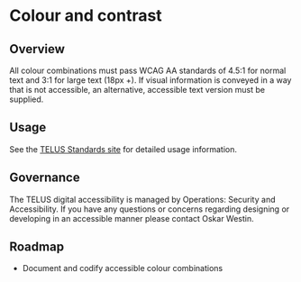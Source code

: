 # Colour and contrast

## Overview

All colour combinations must pass WCAG AA standards of 4.5:1 for normal text and 3:1 for large text (18px +). If visual information
is conveyed in a way that is not accessible, an alternative, accessible text version must be supplied.

## Usage

See the [TELUS Standards site](https://digitalstandards.telus.com/accessibility) for detailed usage information.

## Governance

The TELUS digital accessibility is managed by Operations: Security and Accessibility. If you have any questions or concerns
regarding designing or developing in an accessible manner please contact Oskar Westin.

## Roadmap

- Document and codify accessible colour combinations
